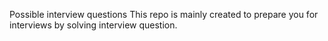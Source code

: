 Possible interview questions
This repo is mainly created to prepare you for interviews by solving interview question.
